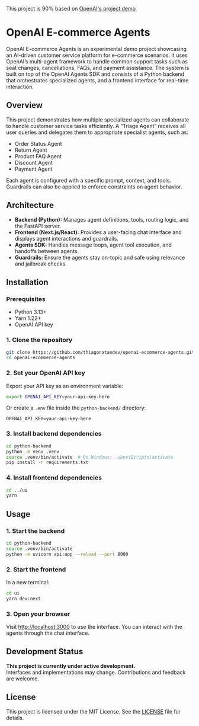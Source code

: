This project is 90% based on [OpenAI's project demo](https://github.com/openai/openai-cs-agents-demo)

# OpenAI E-commerce Agents

OpenAI E-commerce Agents is an experimental demo project showcasing an AI-driven customer service platform for e-commerce scenarios. It uses OpenAI’s multi-agent framework to handle common support tasks such as seat changes, cancellations, FAQs, and payment assistance. The system is built on top of the OpenAI Agents SDK and consists of a Python backend that orchestrates specialized agents, and a frontend interface for real-time interaction.

## Overview

This project demonstrates how multiple specialized agents can collaborate to handle customer service tasks efficiently. A “Triage Agent” receives all user queries and delegates them to appropriate specialist agents, such as:

- Order Status Agent
- Return Agent
- Product FAQ Agent
- Discount Agent
- Payment Agent

Each agent is configured with a specific prompt, context, and tools. Guardrails can also be applied to enforce constraints on agent behavior.

## Architecture

- **Backend (Python):** Manages agent definitions, tools, routing logic, and the FastAPI server.
- **Frontend (Next.js/React):** Provides a user-facing chat interface and displays agent interactions and guardrails.
- **Agents SDK:** Handles message loops, agent tool execution, and handoffs between agents.
- **Guardrails:** Ensure the agents stay on-topic and safe using relevance and jailbreak checks.

## Installation

### Prerequisites

- Python 3.13+
- Yarn 1.22+
- OpenAI API key

### 1. Clone the repository

```bash
git clone https://github.com/thiagonatandev/openai-ecommerce-agents.git
cd openai-ecommerce-agents
```

### 2. Set your OpenAI API key

Export your API key as an environment variable:

```bash
export OPENAI_API_KEY=your-api-key-here
```

Or create a `.env` file inside the `python-backend/` directory:

```
OPENAI_API_KEY=your-api-key-here
```

### 3. Install backend dependencies

```bash
cd python-backend
python -m venv .venv
source .venv/bin/activate  # On Windows: .venv\Scripts\activate
pip install -r requirements.txt
```

### 4. Install frontend dependencies

```bash
cd ../ui
yarn
```

## Usage

### 1. Start the backend

```bash
cd python-backend
source .venv/bin/activate
python -m uvicorn api:app --reload --port 8000
```

### 2. Start the frontend

In a new terminal:

```bash
cd ui
yarn dev:next
```

### 3. Open your browser

Visit [http://localhost:3000](http://localhost:3000) to use the interface. You can interact with the agents through the chat interface.


## Development Status

**This project is currently under active development.**  
Interfaces and implementations may change. Contributions and feedback are welcome.

## License

This project is licensed under the MIT License. See the [LICENSE](LICENSE) file for details.
